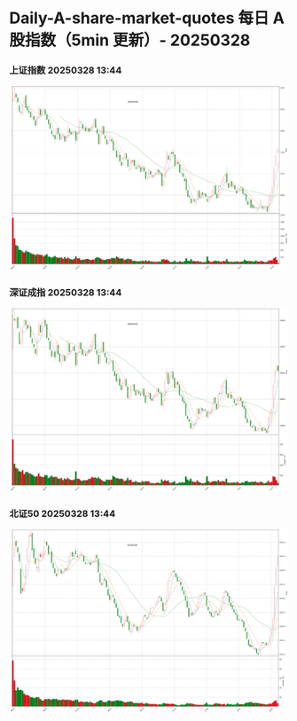 
# Daily-A-share-market-quotes 每日 A 股指数（5min 更新）- 20250328

### 上证指数 20250328 13:44
![](./fig/2025/3/20250328-sh000001.png)

### 深证成指 20250328 13:44
![](./fig/2025/3/20250328-sz399001.png)

### 北证50 20250328 13:44
![](./fig/2025/3/20250328-bj899050.png)
